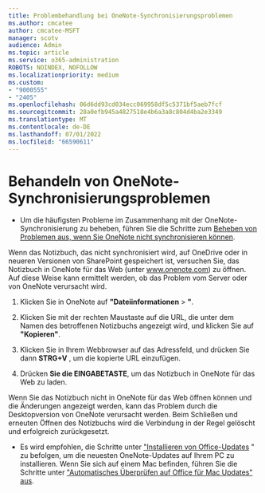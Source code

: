 ```yaml
---
title: Problembehandlung bei OneNote-Synchronisierungsproblemen
ms.author: cmcatee
author: cmcatee-MSFT
manager: scotv
audience: Admin
ms.topic: article
ms.service: o365-administration
ROBOTS: NOINDEX, NOFOLLOW
ms.localizationpriority: medium
ms.custom:
- "9000555"
- "2405"
ms.openlocfilehash: 06d6dd93cd034ecc069958df5c5371bf5aeb7fcf
ms.sourcegitcommit: 28a0efb945a4827518e4b6a3a8c804d4ba2e3349
ms.translationtype: MT
ms.contentlocale: de-DE
ms.lasthandoff: 07/01/2022
ms.locfileid: "66590611"
---
```

# <a name="troubleshoot-onenote-sync-issues"></a>Behandeln von OneNote-Synchronisierungsproblemen

* Um die häufigsten Probleme im Zusammenhang mit der OneNote-Synchronisierung zu beheben, führen Sie die Schritte zum [Beheben von Problemen aus, wenn Sie OneNote nicht synchronisieren können](https://support.microsoft.com/office/fix-issues-when-you-can-t-sync-onenote-299495ef-66d1-448f-90c1-b785a6968d45).

Wenn das Notizbuch, das nicht synchronisiert wird, auf OneDrive oder in neueren Versionen von SharePoint gespeichert ist, versuchen Sie, das Notizbuch in OneNote für das Web (unter www.onenote.com) zu öffnen. Auf diese Weise kann ermittelt werden, ob das Problem vom Server oder von OneNote verursacht wird.

1. Klicken Sie in OneNote auf **"Dateiinformationen** > **"**.

2. Klicken Sie mit der rechten Maustaste auf die URL, die unter dem Namen des betroffenen Notizbuchs angezeigt wird, und klicken Sie auf **"Kopieren"**.

3. Klicken Sie in Ihrem Webbrowser auf das Adressfeld, und drücken Sie dann **STRG+V** , um die kopierte URL einzufügen.

4. Drücken **Sie die EINGABETASTE**, um das Notizbuch in OneNote für das Web zu laden.

Wenn Sie das Notizbuch nicht in OneNote für das Web öffnen können und die Änderungen angezeigt werden, kann das Problem durch die Desktopversion von OneNote verursacht werden. Beim Schließen und erneuten Öffnen des Notizbuchs wird die Verbindung in der Regel gelöscht und erfolgreich zurückgesetzt.

* Es wird empfohlen, die Schritte unter ["Installieren von Office-Updates](https://support.microsoft.com/office/install-office-updates-2ab296f3-7f03-43a2-8e50-46de917611c5) " zu befolgen, um die neuesten OneNote-Updates auf Ihrem PC zu installieren. Wenn Sie sich auf einem Mac befinden, führen Sie die Schritte unter ["Automatisches Überprüfen auf Office für Mac Updates" aus](https://support.microsoft.com/office/update-office-for-mac-automatically-bfd1e497-c24d-4754-92ab-910a4074d7c1).